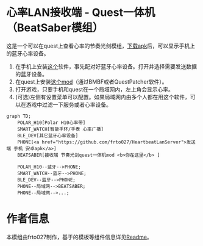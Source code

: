 # 心率LAN接收端 - Quest一体机（BeatSaber模组）
这是一个可以在quest上查看心率的节奏光剑模组，[下载apk](https://github.com/frto027/HeartbeatLanServer/releases/latest)后，可以显示手机上的蓝牙心率设备。

1. 在手机上安装[这个](https://github.com/frto027/HeartbeatLanServer/releases/latest)软件，事先配对好蓝牙心率设备。打开并选择需要发送数据的蓝牙设备。
2. 在quest上安装[这个mod](https://github.com/frto027/HeartBeatLanClientBSQuest/releases/latest)（通过BMBF或者QuestPatcher软件）。
3. 打开游戏，只要手机和quest在一个局域网内，左上角会显示心率。
4. (可选)左侧有设置菜单可以配置。如果局域网内由多个人都在用这个软件，可以在游戏中过滤一下服务或者心率设备。

```mermaid
graph TD;
    POLAR_H10[Polar H10心率带]
    SMART_WATCH[智能手环/手表 心率广播]
    BLE_DEV[其它蓝牙心率设备]
    PHONE[<a href="https://github.com/frto027/HeartbeatLanServer">发送端 手机 安卓apk</a>]
    BEATSABER[接收端 节奏光剑quest一体机mod <b>你在这里</b> ]

    POLAR_H10--蓝牙-->PHONE;
    SMART_WATCH--蓝牙-->PHONE;
    BLE_DEV--蓝牙-->PHONE;
    PHONE--局域网-->BEATSABER;
    PHONE--局域网-->...;
```

# 作者信息

本模组由frto027制作，基于的模板等组件信息详见[Readme](README.md)。
